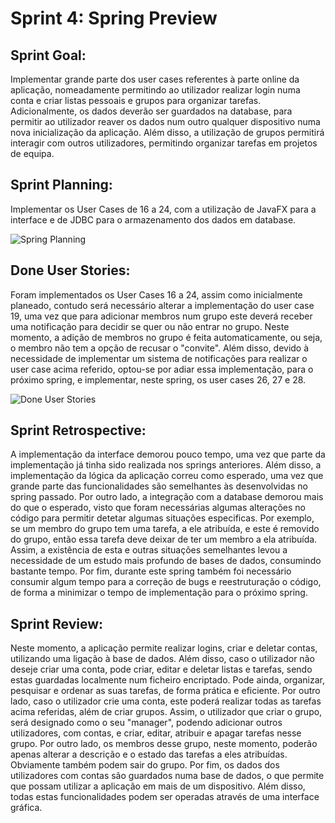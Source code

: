# Sprint 4: Spring Preview

## Sprint Goal:

Implementar grande parte dos user cases referentes à parte online da aplicação, nomeadamente permitindo ao utilizador realizar login numa conta e criar listas pessoais e grupos para organizar tarefas.
Adicionalmente, os dados deverão ser guardados na database, para permitir ao utilizador reaver os dados num outro qualquer dispositivo numa nova inicialização da aplicação.
Além disso, a utilização de grupos permitirá interagir com outros utilizadores, permitindo organizar tarefas em projetos de equipa. 

## Sprint Planning:

Implementar os User Cases de 16 a 24, com a utilização de JavaFX para a interface e de JDBC para o armazenamento dos dados em database.

![Spring Planning](https://user-images.githubusercontent.com/109107004/216834017-f562d1ba-efa4-405d-8d16-28fe4df49c4b.PNG)

## Done User Stories:

Foram implementados os User Cases 16 a 24, assim como inicialmente planeado, contudo será necessário alterar a implementação do user case 19, uma vez que para adicionar membros num grupo este deverá receber uma notificação para decidir se quer ou não entrar no grupo.
Neste momento, a adição de membros no grupo é feita automaticamente, ou seja, o membro não tem a opção de recusar o "convite".
Além disso, devido à necessidade de implementar um sistema de notificações para realizar o user case acima referido, optou-se por adiar essa implementação, para o próximo spring, e implementar, neste spring, os user cases 26, 27 e 28.

![Done User Stories](https://user-images.githubusercontent.com/109107004/216834020-f77de74d-002d-4f96-a4fd-0b19d0c225b6.PNG)

## Sprint Retrospective:

A implementação da interface demorou pouco tempo, uma vez que parte da implementação já tinha sido realizada nos springs anteriores.
Além disso, a implementação da lógica da aplicação correu como esperado, uma vez que grande parte das funcionalidades são semelhantes às desenvolvidas no spring passado.
Por outro lado, a integração com a database demorou mais do que o esperado, visto que foram necessárias algumas alterações no código para permitir detetar algumas situações especificas.
Por exemplo, se um membro do grupo tem uma tarefa, a ele atribuída, e este é removido do grupo, então essa tarefa deve deixar de ter um membro a ela atribuída.
Assim, a existência de esta e outras situações semelhantes levou a necessidade de um estudo mais profundo de bases de dados, consumindo bastante tempo.
Por fim, durante este spring também foi necessário consumir algum tempo para a correção de bugs e reestruturação o código, de forma a minimizar o tempo de implementação para o próximo spring.

## Sprint Review:

Neste momento, a aplicação permite realizar logins, criar e deletar contas, utilizando uma ligação à base de dados.
Além disso, caso o utilizador não deseje criar uma conta, pode criar, editar e deletar listas e tarefas, sendo estas guardadas localmente num ficheiro encriptado.
Pode ainda, organizar, pesquisar e ordenar as suas tarefas, de forma prática e eficiente.
Por outro lado, caso o utilizador crie uma conta, este poderá realizar todas as tarefas acima referidas, além de criar grupos.
Assim, o utilizador que criar o grupo, será designado como o seu "manager", podendo adicionar outros utilizadores, com contas, e criar, editar, atribuir e apagar tarefas nesse grupo.
Por outro lado, os membros desse grupo, neste momento, poderão apenas alterar a descrição e o estado das tarefas a eles atribuídas. Obviamente também podem sair do grupo.
Por fim, os dados dos utilizadores com contas são guardados numa base de dados, o que permite que possam utilizar a aplicação em mais de um dispositivo.
Além disso, todas estas funcionalidades podem ser operadas através de uma interface gráfica.
